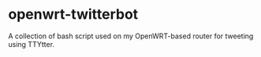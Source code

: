 openwrt-twitterbot
==================

A collection of bash script used on my OpenWRT-based router for tweeting using TTYtter.
